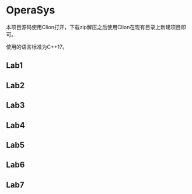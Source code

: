 # OperaSys

本项目源码使用Clion打开，下载zip解压之后使用Clion在现有目录上新建项目即可。

使用的语言标准为C++17。

## Lab1 

## Lab2

## Lab3

## Lab4

## Lab5

## Lab6

## Lab7
